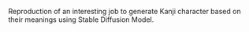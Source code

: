 Reproduction of an interesting job to generate Kanji character based on their meanings using Stable Diffusion Model.
